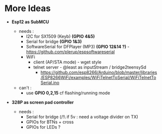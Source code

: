 # More Ideas

- **Esp12 as SubMCU**
  - needs :
    - I2C for SX1509 (Keyb) **(GPIO 4&5)**
    - Serial for bridge **(GPIO 1&3)**
    - SoftwareSerial for DFPlayer (MP3) **(GPIO 12&14 ?)** - <https://github.com/plerup/espsoftwareserial>
    - WiFi
      - client (AP/STA mode) - wget style
      - telnet server - @least as inputStream / bridge2teensySd
        - <https://github.com/esp8266/Arduino/blob/master/libraries/ESP8266WiFi/examples/WiFiTelnetToSerial/WiFiTelnetToSerial.ino>
  - can't :
    - use **GPIO 0,2,15** cf flashing/running mode

- **328P as screen pad controller**
  - needs :
    - Serial for bridge (/!\\ if 5v : need a voltage divider on TX)
    - GPIOs for BTNs + cross
    - GPIOs for LEDs ?